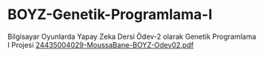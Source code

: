 # BOYZ-Genetik-Programlama-I
Bilgisayar Oyunlarda Yapay Zeka Dersi Ödev-2 olarak Genetik Programlama I Projesi
[24435004029-MoussaBane-BOYZ-Odev02.pdf](https://github.com/user-attachments/files/19806932/24435004029-MoussaBane-BOYZ-Odev02.pdf)
